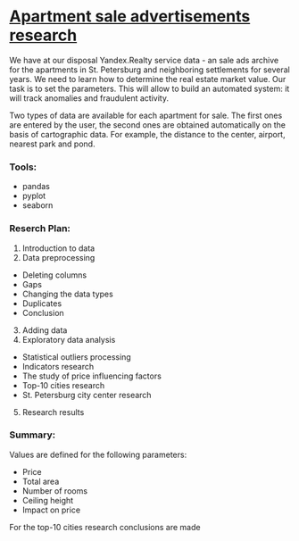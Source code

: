 # [Apartment sale advertisements research](https://github.com/asolovov/asolovov_da_portfolio_en/blob/main/yandex_real_estate/yandex_real_estate_en.ipynb)

We have at our disposal Yandex.Realty service data - an sale ads archive for the apartments in St. Petersburg and neighboring settlements for several years. We need to learn how to determine the real estate market value. Our task is to set the parameters. This will allow to build an automated system: it will track anomalies and fraudulent activity.

Two types of data are available for each apartment for sale. The first ones are entered by the user, the second ones are obtained automatically on the basis of cartographic data. For example, the distance to the center, airport, nearest park and pond.

### Tools:
- pandas
- pyplot
- seaborn

### Reserch Plan:
1. Introduction to data
2. Data preprocessing
 - Deleting columns
 - Gaps
 - Changing the data types
 - Duplicates
 - Conclusion
3. Adding data
4. Exploratory data analysis
 - Statistical outliers processing
 - Indicators research
 - The study of price influencing factors
 - Top-10 cities research
 - St. Petersburg city center research
5. Research results

### Summary:
Values are defined for the following parameters:
- Price
- Total area
- Number of rooms
- Ceiling height
- Impact on price

For the top-10 cities research conclusions are made
